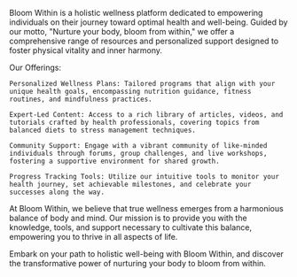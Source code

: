 Bloom Within is a holistic wellness platform dedicated to empowering individuals on their journey toward optimal health and well-being. Guided by our motto, "Nurture your body, bloom from within," we offer a comprehensive range of resources and personalized support designed to foster physical vitality and inner harmony.

Our Offerings:

    Personalized Wellness Plans: Tailored programs that align with your unique health goals, encompassing nutrition guidance, fitness routines, and mindfulness practices.

    Expert-Led Content: Access to a rich library of articles, videos, and tutorials crafted by health professionals, covering topics from balanced diets to stress management techniques.

    Community Support: Engage with a vibrant community of like-minded individuals through forums, group challenges, and live workshops, fostering a supportive environment for shared growth.

    Progress Tracking Tools: Utilize our intuitive tools to monitor your health journey, set achievable milestones, and celebrate your successes along the way.

At Bloom Within, we believe that true wellness emerges from a harmonious balance of body and mind. Our mission is to provide you with the knowledge, tools, and support necessary to cultivate this balance, empowering you to thrive in all aspects of life.

Embark on your path to holistic well-being with Bloom Within, and discover the transformative power of nurturing your body to bloom from within.
